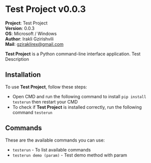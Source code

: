 # Test Project v0.0.3

**Project**: Test Project
<br>**Version**: 0.0.3
<br>**OS**: Microsoft / Windows
<br>**Author**: Irakli  Gzirishvili
<br>**Mail**: gziraklirex@gmail.com

**Test Project** is a Python command-line interface application. Test Description

## Installation

To use **Test Project**, follow these steps:

- Open CMD and run the following command to install `pip install testerun` then restart your CMD
- To check if **Test Project** is installed correctly, run the following command `testerun`

## Commands

These are the available commands you can use:

- `testerun` - To list available commands
- `testerun demo (param)` - Test demo method with param
